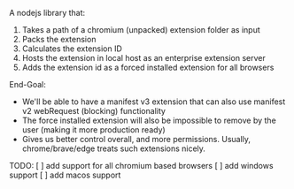 A nodejs library that:
1. Takes a path of a chromium (unpacked) extension folder as input
2. Packs the extension
3. Calculates the extension ID
4. Hosts the extension in local host as an enterprise extension server
5. Adds the extension id as a forced installed extension for all browsers

End-Goal:
- We'll be able to have a manifest v3 extension that can also use manifest v2 webRequest (blocking) functionality
- The force installed extension will also be impossible to remove by the user (making it more production ready)
- Gives us better control overall, and more permissions. Usually, chrome/brave/edge treats such extensions nicely.

TODO:
[ ] add support for all chromium based browsers
[ ] add windows support
[ ] add macos support